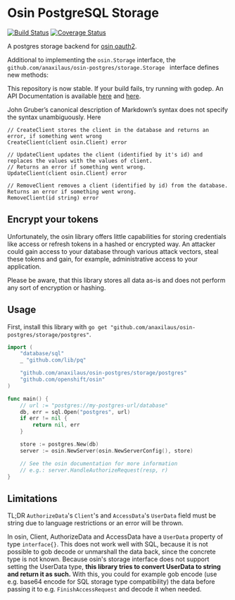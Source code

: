 # Osin PostgreSQL Storage

[![Build Status](https://travis-ci.org/anaxilaus/osin-postgres.svg?branch=master)](https://travis-ci.org/anaxilaus/osin-postgres)
[![Coverage Status](https://coveralls.io/repos/github/anaxilaus/osin-postgres/badge.svg?branch=master)](https://coveralls.io/github/anaxilaus/osin-postgres?branch=master)


A postgres storage backend for [osin oauth2](https://github.com/openshift/osin).

Additional to implementing the `osin.Storage` interface, the
`github.com/anaxilaus/osin-postgres/storage.Storage ` interface defines new methods:


This repository is now stable. If your build fails, try running with godep. An API
Documentation is available [here](https://godoc.org/github.com/anaxilaus/osin-postgres/storage)
and [here](https://godoc.org/github.com/anaxilaus/osin-postgres/storage/postgres).


John Gruber’s canonical description of Markdown’s syntax does not specify the syntax
unambiguously. Here 

```
// CreateClient stores the client in the database and returns an error, if something went wrong
CreateClient(client osin.Client) error

// UpdateClient updates the client (identified by it's id) and replaces the values with the values of client.
// Returns an error if something went wrong.
UpdateClient(client osin.Client) error

// RemoveClient removes a client (identified by id) from the database. Returns an error if something went wrong.
RemoveClient(id string) error
```

## Encrypt your tokens

Unfortunately, the osin library offers little capabilities for storing credentials like access or refresh tokens in a
hashed or encrypted way. An attacker could gain access to your database through various attack vectors, steal these
tokens and gain, for example, administrative access to your application.

Please be aware, that this library stores all data as-is and does not perform any sort of encryption or hashing.

## Usage

First, install this library with `go get "github.com/anaxilaus/osin-postgres/storage/postgres"`.

```go
import (
	"database/sql"
	_ "github.com/lib/pq"

	"github.com/anaxilaus/osin-postgres/storage/postgres"
	"github.com/openshift/osin"
)

func main() {
    // url := "postgres://my-postgres-url/database"
	db, err = sql.Open("postgres", url)
    if err != nil {
        return nil, err
    }

    store := postgres.New(db)
    server := osin.NewServer(osin.NewServerConfig(), store)

    // See the osin documentation for more information
    // e.g.: server.HandleAuthorizeRequest(resp, r)
}
```

## Limitations

TL;DR `AuthorizeData`'s `Client`'s and `AccessData`'s `UserData` field must be string due to language restrictions or an error will be thrown.

In osin, Client, AuthorizeData and AccessData have a `UserData` property of type `interface{}`. This does not work well
with SQL, because it is not possible to gob decode or unmarshall the data back, since the concrete type is not known.
Because osin's storage interface does not support setting the UserData type, **this library tries to convert UserData to string
and return it as such.** With this, you could for example gob encode (use e.g. base64 encode for SQL storage type compatibility)
the data before passing it to e.g. `FinishAccessRequest` and decode it when needed.
